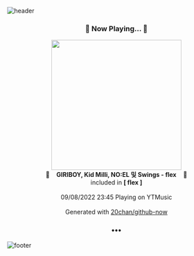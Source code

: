 ![header](https://capsule-render.vercel.app/api?type=wave&height=170&section=header&text=Hi.%20I'm%20SHIFT&fontColor=090707&fontAlignX=45&fontAlignY=65&fontSize=100)

<h3 align="center">🎵 Now Playing... 🎵</h3>
<p align="center">
  <a href="https://music.youtube.com/watch?v=kOSsoCgsFvg">
    <img width="300" src="https://lh3.googleusercontent.com/M8ICiovQtQGcDg90tzmAJWPjYH6BZfxAhGRm9BmzrXLmYYx4CpUEm2W4drdkjKnKXL9DPaKHLBQojvt1">
  </a>
  <br>
  🎵&nbsp&nbsp&nbsp <b>GIRIBOY, Kid Milli, NO:EL 및 Swings - flex</b> &nbsp&nbsp&nbsp🎵
  <br>
  included in <b>[ flex ]</b>
  
  <br />
  <br />
  09/08/2022 23:45 Playing on YTMusic
  <br />
  <br />
  Generated with <a href="https://github.com/20chan/github-now">20chan/github-now</a>
</p>

<h3 align="center">•••</h3>

![footer](https://capsule-render.vercel.app/api?type=wave&height=150&section=footer)
